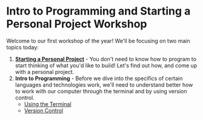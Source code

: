 # Intro to Programming and Starting a Personal Project Workshop

Welcome to our first workshop of the year! We'll be focusing on two main topics today:

1. **[Starting a Personal Project](StartingAPersonalProject.md)** - You don't need to know how to program to start thinking of what you'd like to build! Let's find out how, and come up with a personal project.
1. **Intro to Programming** - Before we dive into the specifics of certain languages and technologies work, we'll need to understand better how to work with our computer through the terminal and by using version control.
    * [Using the Terminal](UsingTheTerminal.md)
    * [Version Control](VersionControl.md)
